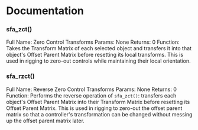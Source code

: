 # Documentation

### sfa_zct()
Full Name: Zero Control Transforms
Params: None
Returns: 0
Function: Takes the Transform Matrix of each selected object and transfers it into that object's Offset Parent Matrix before resetting its local transforms. This is used in rigging to zero-out controls while maintaining their local orientation.

### sfa_rzct()
Full Name: Reverse Zero Control Transforms
Params: None
Returns: 0
Function: Performs the reverse operation of ``sfa_zct()``: transfers each object's Offset Parent Matrix into their Transform Matrix before resetting its Offset Parent Matrix. This is used in rigging to zero-out the offset parent matrix so that a controller's transformation can be changed without messing up the offset parent matrix later.
